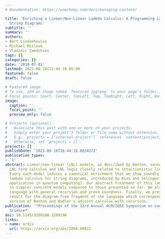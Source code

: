 ```yaml
---
# Documentation: https://wowchemy.com/docs/managing-content/

title: 'Enriching a Linear/Non-Linear Lambda Calculus: A Programming Language for
  String Diagrams'
subtitle: ''
summary: ''
authors:
- Bert Lindenhovius
- Michael Mislove
- Vladimir Zamdzhiev
tags: []
categories: []
date: '2018-07-01'
lastmod: 2021-08-16T11:44:18-05:00
featured: false
draft: false

# Featured image
# To use, add an image named `featured.jpg/png` to your page's folder.
# Focal points: Smart, Center, TopLeft, Top, TopRight, Left, Right, BottomLeft, Bottom, BottomRight.
image:
  caption: ''
  focal_point: ''
  preview_only: false

# Projects (optional).
#   Associate this post with one or more of your projects.
#   Simply enter your project's folder or file name without extension.
#   E.g. `projects = ["internal-project"]` references `content/project/deep-learning/index.md`.
#   Otherwise, set `projects = []`.
projects: []
publishDate: '2021-08-16T16:44:18.003437Z'
publication_types:
- '1'
abstract: Linear/non-linear (LNL) models, as described by Benton, soundly model a
  LNL term calculus and LNL logic closely related to intuitionistic linear logic.
  Every such model induces a canonical enrichment that we show soundly models a LNL
  lambda calculus for string diagrams, introduced by Rios and Selinger (with primary
  application in quantum computing). Our abstract treatment of this language leads
  to simpler concrete models compared to those presented so far. We also extend the
  language with general recursion and prove soundness. Finally, we present an adequacy
  result for the diagram-free fragment of the language which corresponds to a modified
  version of Benton and Wadler's adjoint calculus with recursion.
publication: '*Proceedings of the 33rd Annual ACM/IEEE Symposium on Logic in Computer
  Science*'
doi: 10.1145/3209108.3209196
links:
- name: arXiv
  url: https://arxiv.org/abs/1804.09822
---
```

